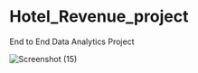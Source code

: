 # Hotel_Revenue_project
End to End Data Analytics Project


![Screenshot (15)](https://user-images.githubusercontent.com/94825755/205452016-de65b83d-962d-48af-910c-30ba6e9abd47.png)
